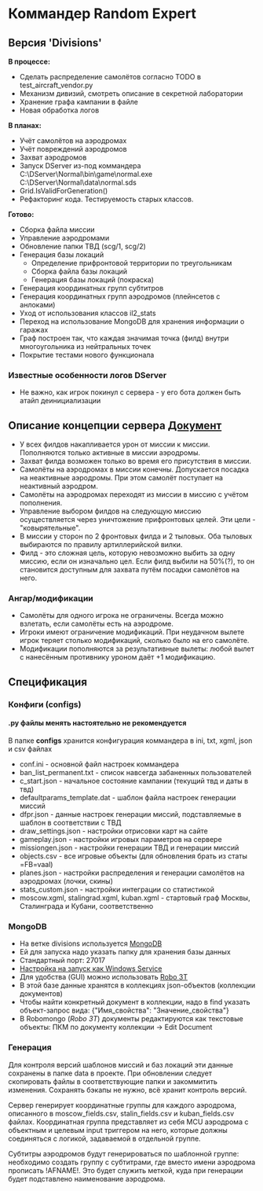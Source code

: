 # Коммандер Random Expert

## Версия 'Divisions'

**В процессе:**

* Сделать распределение самолётов согласно TODO в test_aircraft_vendor.py
* Механизм дивизий, смотреть описание в секретной лаборатории
* Хранение графа кампании в файле
* Новая обработка логов

**В планах:**

* Учёт самолётов на аэродромах
* Учёт повреждений аэродромов
* Захват аэродромов
* Запуск DServer из-под коммандера
  C:\DServer\Normal\bin\game\normal.exe C:\DServer\Normal\data\normal.sds
* Grid.IsValidForGeneration()
* Рефакторинг кода. Тестируемость старых классов.

**Готово:**

* Сборка файла миссии
* Управление аэродромами
* Обновление папки ТВД (scg/1, scg/2)
* Генерация базы локаций
  * Определение прифронтовой территории по треугольникам
  * Сборка файла базы локаций
  * Генерация базы локаций (покраска)
* Генерация координатных групп субтитров
* Генерация координатных групп аэродромов (плейнсетов с анлоками)
* Уход от использования классов il2_stats
* Переход на использование MongoDB для хранения информации о гаражах
* Граф построен так, что каждая значимая точка (филд) внутри многоугольника из нейтральных точек
* Покрытие тестами нового функционала

### Известные особенности логов DServer

* Не важно, как игрок покинул с сервера - у его бота должен быть атайп деинициализации

## Описание концепции сервера [Документ](https://docs.google.com/document/d/19wJ2J6eMQ3f0qdcpgRliBeUqO_iSqaKN_KV1izEkhKU/edit#)

* У всех филдов накапливается урон от миссии к миссии. Пополняются только активные в миссии аэродромы.
* Захват филда возможен только во время его присутствия в миссии.
* Самолёты на аэродромах в миссии конечны. Допускается посадка на неактивные аэродромы. При этом самолёт поступает на неактивный аэродром.
* Самолёты на аэродромах переходят из миссии в миссию с учётом пополнения.
* Управление выбором филдов на следующую миссию осуществляется через уничтожение прифронтовых целей. Эти цели - "ковырятельные".
* В миссии у сторон по 2 фронтовых филда и 2 тыловых. Оба тыловых выбираются по правилу артиллерийской вилки.
* Филд - это сложная цель, которую невозможно выбить за одну миссию, если он изначально цел. Если филд выбили на 50%(?), то он становится доступным для захвата путём посадки самолётов на него.

### Ангар/модификации

* Самолёты для одного игрока не ограничены. Всегда можно взлетать, если самолёты есть на аэродроме.
* Игроки имеют ограничение модификаций. При неудачном вылете игрок теряет столько модификаций, сколько было на его самолёте.
* Модификации пополняются за результативные вылеты: любой вылет с нанесённым противнику уроном даёт +1 модификацию.

## Спецификация

### Конфиги (configs)

#### .py файлы менять настоятельно не рекомендуется

В папке **configs** хранится конфигурация коммандера в ini, txt, xgml, json и csv файлах

* conf.ini - основной файл настроек коммандера
* ban_list_permanent.txt - список навсегда забаненных пользователей
* c_start.json - начальное состояние кампании (текущий твд и даты в твд)
* defaultparams_template.dat - шаблон файла настроек генерации миссий
* dfpr.json - данные настроек генерации миссий, подставляемые в шаблон в соответствии с ТВД
* draw_settings.json - настройки отрисовки карт на сайте
* gameplay.json - настройки игровых параметров на сервере
* missiongen.json - настройки генерации ТВД и генерации миссий
* objects.csv - все игровые объекты (для обновления брать из статы =FB=vaal)
* planes.json - настройки распределения и генерации самолётов на аэродромах (лочки, скины)
* stats_custom.json - настройки интеграции со статистикой
* moscow.xgml, stalingrad.xgml, kuban.xgml - стартовый граф Москвы, Сталинграда и Кубани, соответственно

### MongoDB

* На ветке divisions используется [MongoDB](https://www.mongodb.com/download-center?jmp=nav#community)
* Ей для запуска надо указать папку для хранения базы данных
* Стандартный порт: 27017
* [Настройка на запуск как Windows Service](https://stackoverflow.com/questions/2438055/how-to-run-mongodb-as-windows-service)
* Для удобства (GUI) можно использовать [Robo 3T](https://robomongo.org)
* В этой базе данные хранятся в коллекциях json-объектов (коллекции документов)
* Чтобы найти конкретный документ в коллекции, надо в find указать объект-запрос вида: {"Имя_свойства": "Значение_свойства"}
* В Robomongo (*Robo 3T*) документы редактируются как текстовые объекты: ПКМ по документу коллекции -> Edit Document

### Генерация

Для контроля версий шаблонов миссий и баз локаций эти данные сохранены в папке data в проекте. При обновлении следует скопировать файлы в соответствующие папки и закоммитить изменения. Сохранять бэкапы не нужно, всё хранит контроль версий.

Сервер генерирует координатные группы для каждого аэродрома, описанного в moscow_fields.csv, stalin_fields.csv и kuban_fields.csv файлах. Координатная группа представляет из себя MCU аэродрома с объектным и целевым input триггером на него, которые должны соединяться с логикой, задаваемой в отдельной группе.

Субтитры аэродромов будут генерироваться по шаблонной группе: необходимо создать группу с субтитрами, где вместо имени аэродрома прописать !AFNAME!. Это будет служить меткой, куда при генерации будет подставлено наименование аэродрома.
